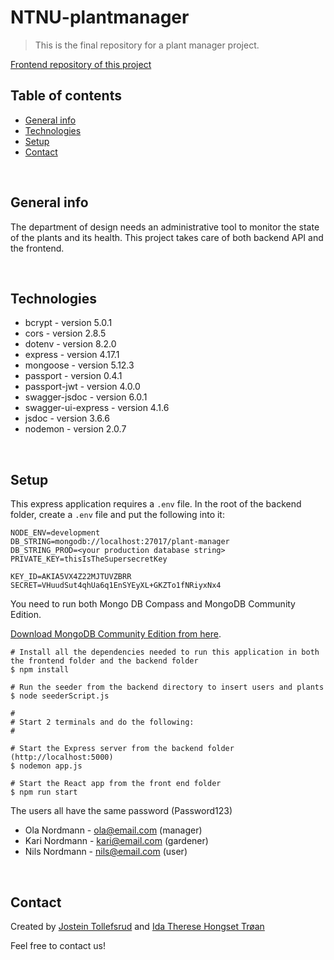 # NTNU-plantmanager

> This is the final repository for a plant manager project.

[Frontend repository of this project](https://github.com/jostein-tollefsrud/NTNU-plantmanager-frontend)

## Table of contents

-   [General info](#general-info)
-   [Technologies](#technologies)
-   [Setup](#setup)
-   [Contact](#contact)

&nbsp;

## General info

The department of design needs an administrative tool to monitor the state of the
plants and its health. This project takes care of both backend API and the frontend.

&nbsp;

## Technologies

-   bcrypt - version 5.0.1
-   cors - version 2.8.5
-   dotenv - version 8.2.0
-   express - version 4.17.1
-   mongoose - version 5.12.3
-   passport - version 0.4.1
-   passport-jwt - version 4.0.0
-   swagger-jsdoc - version 6.0.1
-   swagger-ui-express - version 4.1.6
-   jsdoc - version 3.6.6
-   nodemon - version 2.0.7

&nbsp;

## Setup

This express application requires a `.env` file. In the root of the backend folder, create a `.env` file and put the following into it:

```
NODE_ENV=development
DB_STRING=mongodb://localhost:27017/plant-manager
DB_STRING_PROD=<your production database string>
PRIVATE_KEY=thisIsTheSupersecretKey

KEY_ID=AKIA5VX4Z22MJTUVZBRR
SECRET=VHuudSut4qhUa6q1EnSYEyXL+GKZTo1fNRiyxNx4
```

You need to run both Mongo DB Compass and MongoDB Community Edition.

[Download MongoDB Community Edition from here](https://docs.mongodb.com/manual/administration/install-community/).

```
# Install all the dependencies needed to run this application in both the frontend folder and the backend folder
$ npm install

# Run the seeder from the backend directory to insert users and plants
$ node seederScript.js

#
# Start 2 terminals and do the following:
#

# Start the Express server from the backend folder (http://localhost:5000)
$ nodemon app.js

# Start the React app from the front end folder
$ npm run start
```

The users all have the same password (Password123)

-   Ola Nordmann - ola@email.com (manager)
-   Kari Nordmann - kari@email.com (gardener)
-   Nils Nordmann - nils@email.com (user)

&nbsp;

## Contact

Created by [Jostein Tollefsrud](https://github.com/jostein-tollefsrud)
and [Ida Therese Hongset Trøan](https://github.com/Idahpews)

Feel free to contact us!

